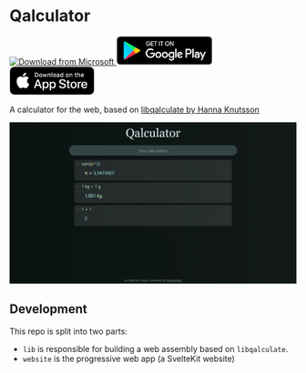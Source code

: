 # Qalculator

<a href="https://www.microsoft.com/store/productId/9P4866X24PD3">
	<img src="https://get.microsoft.com/images/en-us%20dark.svg" alt="Download from Microsoft" height="50" />
</a>
<a href="https://play.google.com/store/apps/details?id=xyz.qalculator.twa">
	<img alt="Get it on Google Play" src=".github/google-play-badge.png" height="50" />
</a>
<a href="https://apps.apple.com/app/qalculator-xyz/id1611421527">
	<img alt="Get it on Google Play" src=".github/appstore-badge.png" height="50" />
</a>

A calculator for the web, based on [libqalculate by Hanna Knutsson](https://github.com/Qalculate/libqalculate)

![Screenshot](website/static/app_screenshot_desktop.png)

## Development

This repo is split into two parts:

-   `lib` is responsible for building a web assembly based on `libqalculate`.
-   `website` is the progressive web app (a SvelteKit website)
